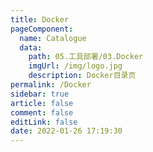 ```yaml
---
title: Docker
pageComponent: 
  name: Catalogue
  data: 
    path: 05.工具部署/03.Docker
    imgUrl: /img/logo.jpg
    description: Docker目录页
permalink: /Docker
sidebar: true
article: false
comment: false
editLink: false
date: 2022-01-26 17:19:30
---
```


